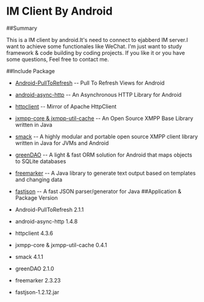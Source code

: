 # IM Client By Android

##Summary

This is a IM client by android.It's need to connect to ejabberd IM server.I want to achieve some functionales like WeChat.
I'm just want to study framework & code building by coding projects.
If you like it or you have some questions, Feel free to contact me.

##Include Package

* [Android-PullToRefresh](https://github.com/chrisbanes/Android-PullToRefresh) -- Pull To Refresh Views for Android
* [android-async-http](https://github.com/loopj/android-async-http) -- An Asynchronous HTTP Library for Android
* [httpclient](https://github.com/apache/httpclient) -- Mirror of Apache HttpClient
* [jxmpp-core & jxmpp-util-cache](https://github.com/igniterealtime/jxmpp) -- An Open Source XMPP Base Library written in Java
* [smack](https://github.com/igniterealtime/Smack) -- A highly modular and portable open source XMPP client library written in Java for JVMs and Android
* [greenDAO](https://github.com/greenrobot/greenDAO) -- A light & fast ORM solution for Android that maps objects to SQLite databases
* [freemarker](https://github.com/apache/incubator-freemarker) -- A Java library to generate text output based on templates and changing data
* [fastjson]() -- A fast JSON parser/generator for Java
##Application & Package Version

* Android-PullToRefresh 2.1.1
* android-async-http 1.4.8
* httpclient 4.3.6
* jxmpp-core & jxmpp-util-cache 0.4.1
* smack 4.1.1
* greenDAO 2.1.0
* freemarker 2.3.23
* fastjson-1.2.12.jar
